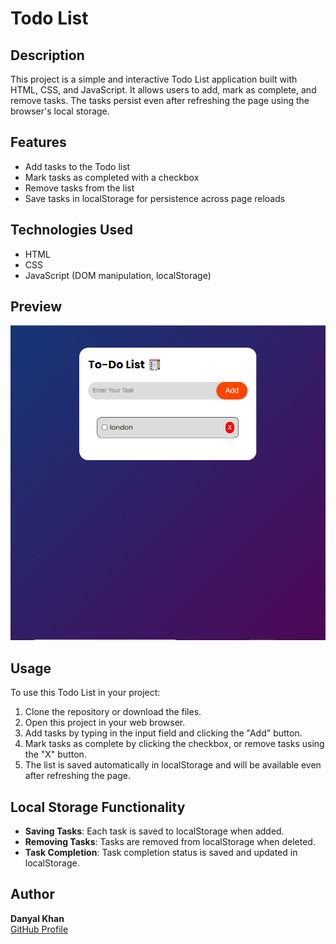 # Todo List

## Description

This project is a simple and interactive Todo List application built with HTML, CSS, and JavaScript. It allows users to add, mark as complete, and remove tasks. The tasks persist even after refreshing the page using the browser's local storage.

## Features

- Add tasks to the Todo list
- Mark tasks as completed with a checkbox
- Remove tasks from the list
- Save tasks in localStorage for persistence across page reloads

## Technologies Used

- HTML
- CSS
- JavaScript (DOM manipulation, localStorage)

## Preview

![Todo List Preview](<images/Screenshot%20(22).png>)

## Usage

To use this Todo List in your project:

1. Clone the repository or download the files.
2. Open this project in your web browser.
3. Add tasks by typing in the input field and clicking the "Add" button.
4. Mark tasks as complete by clicking the checkbox, or remove tasks using the "X" button.
5. The list is saved automatically in localStorage and will be available even after refreshing the page.

## Local Storage Functionality

- **Saving Tasks**: Each task is saved to localStorage when added.
- **Removing Tasks**: Tasks are removed from localStorage when deleted.
- **Task Completion**: Task completion status is saved and updated in localStorage.

## Author

**Danyal Khan**  
[GitHub Profile](https://github.com/CodeWithDanyal)

